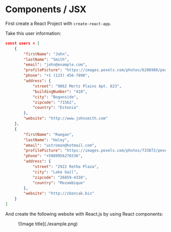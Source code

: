 # Components / JSX

First create a React Project with `create-react-app`.

Take this user information:

```json
const users = [
    {
        "firstName": "John",
        "lastName": "Smith",
        "email": "john@example.com",
        "profilePicture": "https://images.pexels.com/photos/6206980/pexels-photo-6206980.jpeg?auto=compress&cs=tinysrgb&w=1260&h=750&dpr=1",
        "phone": "+1 (123) 456-7890",
        "address": {
            "street": "9062 Mertz Plains Apt. 623",
            "buildingNumber": "410",
            "city": "Boganside",
            "zipcode": "71562",
            "country": "Estonia"
        },
        "website": "http://www.johnsmith.com"
    },
    {
        "firstName": "Raegan",
        "lastName": "Haley",
        "email": "ustroman@hotmail.com",
        "profilePicture": "https://images.pexels.com/photos/733872/pexels-photo-733872.jpeg?auto=compress&cs=tinysrgb&w=1260&h=750&dpr=1",
        "phone": "+5089956276536",
        "address": {
            "street": "2922 Retha Plaza",
            "city": "Lake Gail",
            "zipcode": "26859-4338",
            "country": "Mozambique"
        },
        "website": "http://zboncak.biz"
    }
]
```

And create the following website with React.js by using React components:

<figure markdown>
  ![Image title](./example.png)
</figure>
